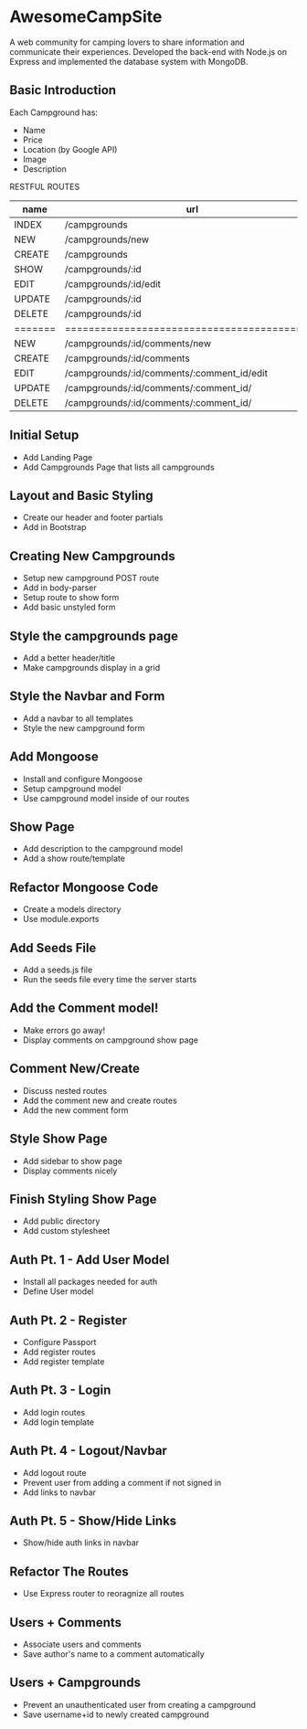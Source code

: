 # AwesomeCampSite
A web community for camping lovers to share information and communicate their experiences.
Developed the back-end with Node.js on Express and implemented the database system with MongoDB.

## Basic Introduction
Each Campground has:
   * Name
   * Price  
   * Location (by Google API)
   * Image
   * Description


RESTFUL ROUTES

|name                | url                            |   verb     |     
|--------------------|--------------------------------|------------|
|INDEX  | /campgrounds                                 |   GET    |
|NEW    | /campgrounds/new                             |   GET    |
|CREATE | /campgrounds                                 |   POST   |
|SHOW   | /campgrounds/:id                             |   GET    |
|EDIT   | /campgrounds/:id/edit                        |   GET    |
|UPDATE | /campgrounds/:id                             |   PUT    |
|DELETE | /campgrounds/:id                             |   DELETE |
|=======|===========================================|==========|
|NEW    | /campgrounds/:id/comments/new                |   GET    |
|CREATE | /campgrounds/:id/comments                     |  POST   |
|EDIT   |  /campgrounds/:id/comments/:comment_id/edit   |   GET   |
|UPDATE | /campgrounds/:id/comments/:comment_id/       |   PUT    |
|DELETE | /campgrounds/:id/comments/:comment_id/       |   DELETE |


## Initial Setup
* Add Landing Page
* Add Campgrounds Page that lists all campgrounds


## Layout and Basic Styling
* Create our header and footer partials
* Add in Bootstrap

## Creating New Campgrounds
* Setup new campground POST route
* Add in body-parser
* Setup route to show form
* Add basic unstyled form

## Style the campgrounds page
* Add a better header/title
* Make campgrounds display in a grid

## Style the Navbar and Form
* Add a navbar to all templates
* Style the new campground form

## Add Mongoose
* Install and configure Mongoose
* Setup campground model
* Use campground model inside of our routes

## Show Page
* Add description to the campground model
* Add a show route/template

## Refactor Mongoose Code
* Create a models directory
* Use module.exports

## Add Seeds File
* Add a seeds.js file
* Run the seeds file every time the server starts

## Add the Comment model!
* Make errors go away!
* Display comments on campground show page

## Comment New/Create
* Discuss nested routes
* Add the comment new and create routes
* Add the new comment form

## Style Show Page
* Add sidebar to show page
* Display comments nicely

## Finish Styling Show Page
* Add public directory
* Add custom stylesheet

## Auth Pt. 1 - Add User Model
* Install all packages needed for auth
* Define User model 

## Auth Pt. 2 - Register
* Configure Passport
* Add register routes
* Add register template

## Auth Pt. 3 - Login
* Add login routes
* Add login template

## Auth Pt. 4 - Logout/Navbar
* Add logout route
* Prevent user from adding a comment if not signed in
* Add links to navbar

## Auth Pt. 5 - Show/Hide Links
* Show/hide auth links in navbar 

## Refactor The Routes
* Use Express router to reoragnize all routes

## Users + Comments
* Associate users and comments
* Save author's name to a comment automatically

## Users + Campgrounds
* Prevent an unauthenticated user from creating a campground
* Save username+id to newly created campground

 

